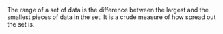 The range of a set of data is the difference between the largest and the
smallest pieces of data in the set. It is a crude measure of how spread
out the set is.
